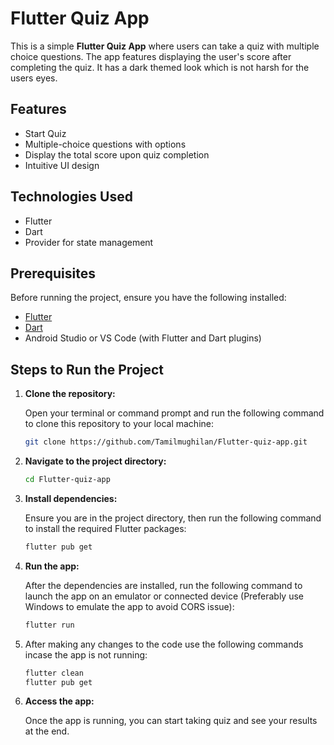 # Flutter Quiz App

This is a simple **Flutter Quiz App** where users can take a quiz with multiple choice questions. The app features displaying the user's score after completing the quiz. It has a dark themed look which is not harsh for the users eyes.

## Features

- Start Quiz
- Multiple-choice questions with options
- Display the total score upon quiz completion
- Intuitive UI design

## Technologies Used

- Flutter
- Dart
- Provider for state management

## Prerequisites

Before running the project, ensure you have the following installed:

- [Flutter](https://flutter.dev/docs/get-started/install)
- [Dart](https://dart.dev/get-dart)
- Android Studio or VS Code (with Flutter and Dart plugins)

## Steps to Run the Project

1. **Clone the repository:**

   Open your terminal or command prompt and run the following command to clone this repository to your local machine:
   ```bash
   git clone https://github.com/Tamilmughilan/Flutter-quiz-app.git
   ```

1. **Navigate to the project directory:**
   ```bash
   cd Flutter-quiz-app
   ```

3. **Install dependencies:**

   Ensure you are in the project directory, then run the following command to install the required Flutter packages:

   ```bash
   flutter pub get
   ```

4. **Run the app:**

   After the dependencies are installed, run the following command to launch the app on an emulator or connected device (Preferably use Windows to emulate the app to avoid CORS issue):
   
   ```bash
   flutter run
   ```

5. After making any changes to the code use the following commands incase the app is not running:

   ```bash
   flutter clean
   flutter pub get
   ```

6. **Access the app:**

   Once the app is running, you can start taking quiz and see your results at the end.




